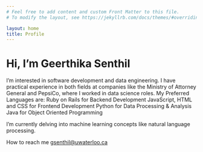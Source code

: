 ```yaml
---
# Feel free to add content and custom Front Matter to this file.
# To modify the layout, see https://jekyllrb.com/docs/themes/#overriding-theme-defaults

layout: home
title: Profile
---
```

<h1>Hi, I’m Geerthika Senthil</h1>


I’m interested in software development and data engineering. 
I have practical experience in both fields at companies like the Ministry of Attorney General and PepsiCo, where I worked in data science roles. 
My Preferred Languages are:
Ruby on Rails for Backend Development
JavaScript, HTML and CSS for Frontend Development
Python for Data Processing & Analysis
Java for Object Oriented Programming

I’m currently delving into machine learning concepts like natural language processing.

How to reach me gsenthil@uwaterloo.ca

